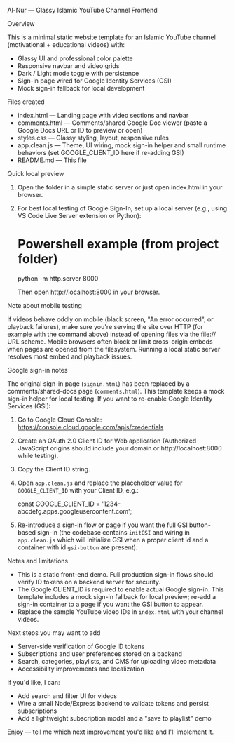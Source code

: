 Al-Nur — Glassy Islamic YouTube Channel Frontend

Overview

This is a minimal static website template for an Islamic YouTube channel (motivational + educational videos) with:

- Glassy UI and professional color palette
- Responsive navbar and video grids
- Dark / Light mode toggle with persistence
- Sign-in page wired for Google Identity Services (GSI)
- Mock sign-in fallback for local development

Files created

- index.html — Landing page with video sections and navbar
- comments.html — Comments/shared Google Doc viewer (paste a Google Docs URL or ID to preview or open)
- styles.css — Glassy styling, layout, responsive rules
- app.clean.js — Theme, UI wiring, mock sign-in helper and small runtime behaviors (set GOOGLE_CLIENT_ID here if re-adding GSI)
- README.md — This file

Quick local preview

1. Open the folder in a simple static server or just open index.html in your browser.
2. For best local testing of Google Sign-In, set up a local server (e.g., using VS Code Live Server extension or Python):

   # Powershell example (from project folder)
   python -m http.server 8000

   Then open http://localhost:8000 in your browser.

Note about mobile testing

If videos behave oddly on mobile (black screen, "An error occurred", or playback failures), make sure you're serving the site over HTTP (for example with the command above) instead of opening files via the file:// URL scheme. Mobile browsers often block or limit cross-origin embeds when pages are opened from the filesystem. Running a local static server resolves most embed and playback issues.

Google sign-in notes

The original sign-in page (`signin.html`) has been replaced by a comments/shared-docs page (`comments.html`). This template keeps a mock sign-in helper for local testing. If you want to re-enable Google Identity Services (GSI):

1. Go to Google Cloud Console: https://console.cloud.google.com/apis/credentials
2. Create an OAuth 2.0 Client ID for Web application (Authorized JavaScript origins should include your domain or http://localhost:8000 while testing).
3. Copy the Client ID string.
4. Open `app.clean.js` and replace the placeholder value for `GOOGLE_CLIENT_ID` with your Client ID, e.g.:

   const GOOGLE_CLIENT_ID = '1234-abcdefg.apps.googleusercontent.com';

5. Re-introduce a sign-in flow or page if you want the full GSI button-based sign-in (the codebase contains `initGSI` and wiring in `app.clean.js` which will initialize GSI when a proper client id and a container with id `gsi-button` are present).

Notes and limitations

- This is a static front-end demo. Full production sign-in flows should verify ID tokens on a backend server for security.
- The Google CLIENT_ID is required to enable actual Google sign-in. This template includes a mock sign-in fallback for local preview; re-add a sign-in container to a page if you want the GSI button to appear.
- Replace the sample YouTube video IDs in `index.html` with your channel videos.

Next steps you may want to add

- Server-side verification of Google ID tokens
- Subscriptions and user preferences stored on a backend
- Search, categories, playlists, and CMS for uploading video metadata
- Accessibility improvements and localization

If you'd like, I can:
- Add search and filter UI for videos
- Wire a small Node/Express backend to validate tokens and persist subscriptions
- Add a lightweight subscription modal and a "save to playlist" demo

Enjoy — tell me which next improvement you'd like and I'll implement it.